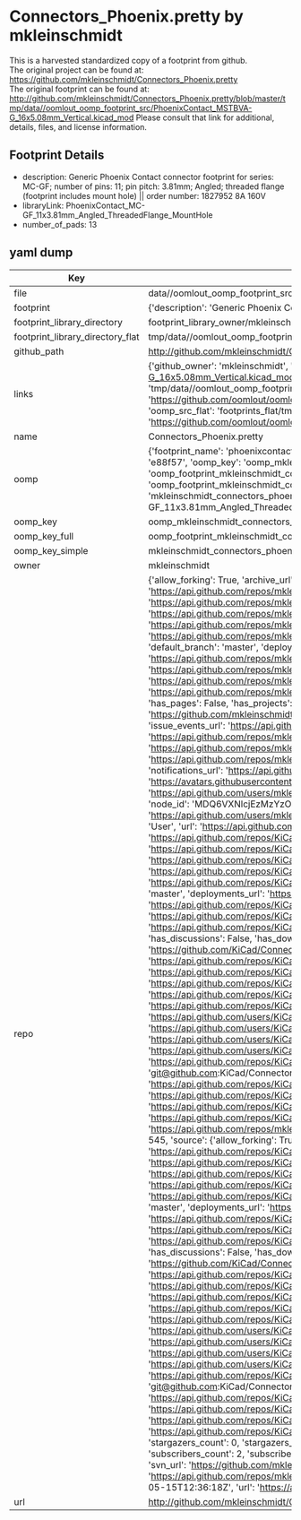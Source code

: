 # Connectors_Phoenix.pretty by mkleinschmidt  
This is a harvested standardized copy of a footprint from github.  
The original project can be found at:  
https://github.com/mkleinschmidt/Connectors_Phoenix.pretty  
The original footprint can be found at:
http://github.com/mkleinschmidt/Connectors_Phoenix.pretty/blob/master/tmp/data//oomlout_oomp_footprint_src/PhoenixContact_MSTBVA-G_16x5.08mm_Vertical.kicad_mod
Please consult that link for additional, details, files, and license information.  
## Footprint Details
* description: Generic Phoenix Contact connector footprint for series: MC-GF; number of pins: 11; pin pitch: 3.81mm; Angled; threaded flange (footprint includes mount hole) || order number: 1827952 8A 160V  
* libraryLink: PhoenixContact_MC-GF_11x3.81mm_Angled_ThreadedFlange_MountHole  
* number_of_pads: 13  
## yaml dump  
| Key | Value |  
| --- | --- |  
| file | data//oomlout_oomp_footprint_src/Connectors_Phoenix.pretty/PhoenixContact_MC-GF_11x3.81mm_Angled_ThreadedFlange_MountHole.kicad_mod |  
| footprint | {'description': 'Generic Phoenix Contact connector footprint for series: MC-GF; number of pins: 11; pin pitch: 3.81mm; Angled; threaded flange (footprint includes mount hole) || order number: 1827952 8A 160V', 'libraryLink': 'PhoenixContact_MC-GF_11x3.81mm_Angled_ThreadedFlange_MountHole', 'number_of_pads': 13} |  
| footprint_library_directory | footprint_library_owner/mkleinschmidt_Connectors_Phoenix.pretty |  
| footprint_library_directory_flat | tmp/data//oomlout_oomp_footprint_src/footprints_flat/mkleinschmidt_connectors_phoenix_phoenixcontact_mc_gf_11x3_81mm_angled_threadedflange_mounthole/working |  
| github_path | http://github.com/mkleinschmidt/Connectors_Phoenix.pretty/blob/master/tmp/data//oomlout_oomp_footprint_src/PhoenixContact_MC-GF_11x3.81mm_Angled_ThreadedFlange_MountHole.kicad_mod |  
| links | {'github_owner': 'mkleinschmidt', 'github_repo_name': 'Connectors_Phoenix.pretty', 'github_src': 'http://github.com/mkleinschmidt/Connectors_Phoenix.pretty/blob/master/tmp/data//oomlout_oomp_footprint_src/PhoenixContact_MSTBVA-G_16x5.08mm_Vertical.kicad_mod', 'github_src_repo': 'https://github.com/mkleinschmidt/Connectors_Phoenix.pretty', 'oomp_bot': 'tmp/data//oomlout_oomp_footprint_src/footprints/mkleinschmidt_connectors_phoenix_phoenixcontact_mc_gf_11x3_81mm_angled_threadedflange_mounthole/working', 'oomp_bot_github': 'https://github.com/oomlout/oomlout_oomp_footprint_bot/tree/main/tmp/data//oomlout_oomp_footprint_src/footprints/mkleinschmidt_connectors_phoenix_phoenixcontact_mc_gf_11x3_81mm_angled_threadedflange_mounthole/working', 'oomp_src_flat': 'footprints_flat/tmp/data//oomlout_oomp_footprint_src/footprints_flat/mkleinschmidt_connectors_phoenix_phoenixcontact_mc_gf_11x3_81mm_angled_threadedflange_mounthole/working', 'oomp_src_flat_github': 'https://github.com/oomlout/oomlout_oomp_footprint_src/tree/main/tmp/data//oomlout_oomp_footprint_src/footprints_flat/mkleinschmidt_connectors_phoenix_phoenixcontact_mc_gf_11x3_81mm_angled_threadedflange_mounthole/working'} |  
| name | Connectors_Phoenix.pretty |  
| oomp | {'footprint_name': 'phoenixcontact_mc_gf_11x3_81mm_angled_threadedflange_mounthole', 'library_name': 'connectors_phoenix', 'md5': 'e88f5792b7e3de145ca813ff9b2922cb', 'md5_10': 'e88f5792b7', 'md5_5': 'e88f5', 'md5_6': 'e88f57', 'oomp_key': 'oomp_mkleinschmidt_connectors_phoenix_phoenixcontact_mc_gf_11x3_81mm_angled_threadedflange_mounthole', 'oomp_key_extra': 'oomp_footprint_mkleinschmidt_connectors_phoenix_phoenixcontact_mc_gf_11x3_81mm_angled_threadedflange_mounthole', 'oomp_key_full': 'oomp_footprint_mkleinschmidt_connectors_phoenix_phoenixcontact_mc_gf_11x3_81mm_angled_threadedflange_mounthole_e88f57', 'oomp_key_simple': 'mkleinschmidt_connectors_phoenix_phoenixcontact_mc_gf_11x3_81mm_angled_threadedflange_mounthole', 'original_filename': 'data//oomlout_oomp_footprint_src/Connectors_Phoenix.pretty/PhoenixContact_MC-GF_11x3.81mm_Angled_ThreadedFlange_MountHole.kicad_mod', 'owner_name': 'mkleinschmidt'} |  
| oomp_key | oomp_mkleinschmidt_connectors_phoenix_phoenixcontact_mc_gf_11x3_81mm_angled_threadedflange_mounthole |  
| oomp_key_full | oomp_footprint_mkleinschmidt_connectors_phoenix_phoenixcontact_mc_gf_11x3_81mm_angled_threadedflange_mounthole |  
| oomp_key_simple | mkleinschmidt_connectors_phoenix_phoenixcontact_mc_gf_11x3_81mm_angled_threadedflange_mounthole |  
| owner | mkleinschmidt |  
| repo | {'allow_forking': True, 'archive_url': 'https://api.github.com/repos/mkleinschmidt/Connectors_Phoenix.pretty/{archive_format}{/ref}', 'archived': False, 'assignees_url': 'https://api.github.com/repos/mkleinschmidt/Connectors_Phoenix.pretty/assignees{/user}', 'blobs_url': 'https://api.github.com/repos/mkleinschmidt/Connectors_Phoenix.pretty/git/blobs{/sha}', 'branches_url': 'https://api.github.com/repos/mkleinschmidt/Connectors_Phoenix.pretty/branches{/branch}', 'clone_url': 'https://github.com/mkleinschmidt/Connectors_Phoenix.pretty.git', 'collaborators_url': 'https://api.github.com/repos/mkleinschmidt/Connectors_Phoenix.pretty/collaborators{/collaborator}', 'comments_url': 'https://api.github.com/repos/mkleinschmidt/Connectors_Phoenix.pretty/comments{/number}', 'commits_url': 'https://api.github.com/repos/mkleinschmidt/Connectors_Phoenix.pretty/commits{/sha}', 'compare_url': 'https://api.github.com/repos/mkleinschmidt/Connectors_Phoenix.pretty/compare/{base}...{head}', 'contents_url': 'https://api.github.com/repos/mkleinschmidt/Connectors_Phoenix.pretty/contents/{+path}', 'contributors_url': 'https://api.github.com/repos/mkleinschmidt/Connectors_Phoenix.pretty/contributors', 'created_at': '2017-01-13T11:34:50Z', 'default_branch': 'master', 'deployments_url': 'https://api.github.com/repos/mkleinschmidt/Connectors_Phoenix.pretty/deployments', 'description': None, 'disabled': False, 'downloads_url': 'https://api.github.com/repos/mkleinschmidt/Connectors_Phoenix.pretty/downloads', 'events_url': 'https://api.github.com/repos/mkleinschmidt/Connectors_Phoenix.pretty/events', 'fork': True, 'forks': 0, 'forks_count': 0, 'forks_url': 'https://api.github.com/repos/mkleinschmidt/Connectors_Phoenix.pretty/forks', 'full_name': 'mkleinschmidt/Connectors_Phoenix.pretty', 'git_commits_url': 'https://api.github.com/repos/mkleinschmidt/Connectors_Phoenix.pretty/git/commits{/sha}', 'git_refs_url': 'https://api.github.com/repos/mkleinschmidt/Connectors_Phoenix.pretty/git/refs{/sha}', 'git_tags_url': 'https://api.github.com/repos/mkleinschmidt/Connectors_Phoenix.pretty/git/tags{/sha}', 'git_url': 'git://github.com/mkleinschmidt/Connectors_Phoenix.pretty.git', 'has_discussions': False, 'has_downloads': True, 'has_issues': False, 'has_pages': False, 'has_projects': True, 'has_wiki': True, 'homepage': None, 'hooks_url': 'https://api.github.com/repos/mkleinschmidt/Connectors_Phoenix.pretty/hooks', 'html_url': 'https://github.com/mkleinschmidt/Connectors_Phoenix.pretty', 'id': 78844018, 'is_template': False, 'issue_comment_url': 'https://api.github.com/repos/mkleinschmidt/Connectors_Phoenix.pretty/issues/comments{/number}', 'issue_events_url': 'https://api.github.com/repos/mkleinschmidt/Connectors_Phoenix.pretty/issues/events{/number}', 'issues_url': 'https://api.github.com/repos/mkleinschmidt/Connectors_Phoenix.pretty/issues{/number}', 'keys_url': 'https://api.github.com/repos/mkleinschmidt/Connectors_Phoenix.pretty/keys{/key_id}', 'labels_url': 'https://api.github.com/repos/mkleinschmidt/Connectors_Phoenix.pretty/labels{/name}', 'language': None, 'languages_url': 'https://api.github.com/repos/mkleinschmidt/Connectors_Phoenix.pretty/languages', 'license': None, 'merges_url': 'https://api.github.com/repos/mkleinschmidt/Connectors_Phoenix.pretty/merges', 'milestones_url': 'https://api.github.com/repos/mkleinschmidt/Connectors_Phoenix.pretty/milestones{/number}', 'mirror_url': None, 'name': 'Connectors_Phoenix.pretty', 'network_count': 9, 'node_id': 'MDEwOlJlcG9zaXRvcnk3ODg0NDAxOA==', 'notifications_url': 'https://api.github.com/repos/mkleinschmidt/Connectors_Phoenix.pretty/notifications{?since,all,participating}', 'open_issues': 0, 'open_issues_count': 0, 'owner': {'avatar_url': 'https://avatars.githubusercontent.com/u/1336384?v=4', 'events_url': 'https://api.github.com/users/mkleinschmidt/events{/privacy}', 'followers_url': 'https://api.github.com/users/mkleinschmidt/followers', 'following_url': 'https://api.github.com/users/mkleinschmidt/following{/other_user}', 'gists_url': 'https://api.github.com/users/mkleinschmidt/gists{/gist_id}', 'gravatar_id': '', 'html_url': 'https://github.com/mkleinschmidt', 'id': 1336384, 'login': 'mkleinschmidt', 'node_id': 'MDQ6VXNlcjEzMzYzODQ=', 'organizations_url': 'https://api.github.com/users/mkleinschmidt/orgs', 'received_events_url': 'https://api.github.com/users/mkleinschmidt/received_events', 'repos_url': 'https://api.github.com/users/mkleinschmidt/repos', 'site_admin': False, 'starred_url': 'https://api.github.com/users/mkleinschmidt/starred{/owner}{/repo}', 'subscriptions_url': 'https://api.github.com/users/mkleinschmidt/subscriptions', 'type': 'User', 'url': 'https://api.github.com/users/mkleinschmidt'}, 'parent': {'allow_forking': True, 'archive_url': 'https://api.github.com/repos/KiCad/Connectors_Phoenix.pretty/{archive_format}{/ref}', 'archived': True, 'assignees_url': 'https://api.github.com/repos/KiCad/Connectors_Phoenix.pretty/assignees{/user}', 'blobs_url': 'https://api.github.com/repos/KiCad/Connectors_Phoenix.pretty/git/blobs{/sha}', 'branches_url': 'https://api.github.com/repos/KiCad/Connectors_Phoenix.pretty/branches{/branch}', 'clone_url': 'https://github.com/KiCad/Connectors_Phoenix.pretty.git', 'collaborators_url': 'https://api.github.com/repos/KiCad/Connectors_Phoenix.pretty/collaborators{/collaborator}', 'comments_url': 'https://api.github.com/repos/KiCad/Connectors_Phoenix.pretty/comments{/number}', 'commits_url': 'https://api.github.com/repos/KiCad/Connectors_Phoenix.pretty/commits{/sha}', 'compare_url': 'https://api.github.com/repos/KiCad/Connectors_Phoenix.pretty/compare/{base}...{head}', 'contents_url': 'https://api.github.com/repos/KiCad/Connectors_Phoenix.pretty/contents/{+path}', 'contributors_url': 'https://api.github.com/repos/KiCad/Connectors_Phoenix.pretty/contributors', 'created_at': '2016-05-01T19:59:20Z', 'default_branch': 'master', 'deployments_url': 'https://api.github.com/repos/KiCad/Connectors_Phoenix.pretty/deployments', 'description': 'Phoenix connector footprints', 'disabled': False, 'downloads_url': 'https://api.github.com/repos/KiCad/Connectors_Phoenix.pretty/downloads', 'events_url': 'https://api.github.com/repos/KiCad/Connectors_Phoenix.pretty/events', 'fork': False, 'forks': 9, 'forks_count': 9, 'forks_url': 'https://api.github.com/repos/KiCad/Connectors_Phoenix.pretty/forks', 'full_name': 'KiCad/Connectors_Phoenix.pretty', 'git_commits_url': 'https://api.github.com/repos/KiCad/Connectors_Phoenix.pretty/git/commits{/sha}', 'git_refs_url': 'https://api.github.com/repos/KiCad/Connectors_Phoenix.pretty/git/refs{/sha}', 'git_tags_url': 'https://api.github.com/repos/KiCad/Connectors_Phoenix.pretty/git/tags{/sha}', 'git_url': 'git://github.com/KiCad/Connectors_Phoenix.pretty.git', 'has_discussions': False, 'has_downloads': True, 'has_issues': True, 'has_pages': False, 'has_projects': True, 'has_wiki': True, 'homepage': '', 'hooks_url': 'https://api.github.com/repos/KiCad/Connectors_Phoenix.pretty/hooks', 'html_url': 'https://github.com/KiCad/Connectors_Phoenix.pretty', 'id': 57785781, 'is_template': False, 'issue_comment_url': 'https://api.github.com/repos/KiCad/Connectors_Phoenix.pretty/issues/comments{/number}', 'issue_events_url': 'https://api.github.com/repos/KiCad/Connectors_Phoenix.pretty/issues/events{/number}', 'issues_url': 'https://api.github.com/repos/KiCad/Connectors_Phoenix.pretty/issues{/number}', 'keys_url': 'https://api.github.com/repos/KiCad/Connectors_Phoenix.pretty/keys{/key_id}', 'labels_url': 'https://api.github.com/repos/KiCad/Connectors_Phoenix.pretty/labels{/name}', 'language': None, 'languages_url': 'https://api.github.com/repos/KiCad/Connectors_Phoenix.pretty/languages', 'license': None, 'merges_url': 'https://api.github.com/repos/KiCad/Connectors_Phoenix.pretty/merges', 'milestones_url': 'https://api.github.com/repos/KiCad/Connectors_Phoenix.pretty/milestones{/number}', 'mirror_url': None, 'name': 'Connectors_Phoenix.pretty', 'node_id': 'MDEwOlJlcG9zaXRvcnk1Nzc4NTc4MQ==', 'notifications_url': 'https://api.github.com/repos/KiCad/Connectors_Phoenix.pretty/notifications{?since,all,participating}', 'open_issues': 0, 'open_issues_count': 0, 'owner': {'avatar_url': 'https://avatars.githubusercontent.com/u/3374914?v=4', 'events_url': 'https://api.github.com/users/KiCad/events{/privacy}', 'followers_url': 'https://api.github.com/users/KiCad/followers', 'following_url': 'https://api.github.com/users/KiCad/following{/other_user}', 'gists_url': 'https://api.github.com/users/KiCad/gists{/gist_id}', 'gravatar_id': '', 'html_url': 'https://github.com/KiCad', 'id': 3374914, 'login': 'KiCad', 'node_id': 'MDEyOk9yZ2FuaXphdGlvbjMzNzQ5MTQ=', 'organizations_url': 'https://api.github.com/users/KiCad/orgs', 'received_events_url': 'https://api.github.com/users/KiCad/received_events', 'repos_url': 'https://api.github.com/users/KiCad/repos', 'site_admin': False, 'starred_url': 'https://api.github.com/users/KiCad/starred{/owner}{/repo}', 'subscriptions_url': 'https://api.github.com/users/KiCad/subscriptions', 'type': 'Organization', 'url': 'https://api.github.com/users/KiCad'}, 'private': False, 'pulls_url': 'https://api.github.com/repos/KiCad/Connectors_Phoenix.pretty/pulls{/number}', 'pushed_at': '2017-11-07T00:44:11Z', 'releases_url': 'https://api.github.com/repos/KiCad/Connectors_Phoenix.pretty/releases{/id}', 'size': 1652, 'ssh_url': 'git@github.com:KiCad/Connectors_Phoenix.pretty.git', 'stargazers_count': 1, 'stargazers_url': 'https://api.github.com/repos/KiCad/Connectors_Phoenix.pretty/stargazers', 'statuses_url': 'https://api.github.com/repos/KiCad/Connectors_Phoenix.pretty/statuses/{sha}', 'subscribers_url': 'https://api.github.com/repos/KiCad/Connectors_Phoenix.pretty/subscribers', 'subscription_url': 'https://api.github.com/repos/KiCad/Connectors_Phoenix.pretty/subscription', 'svn_url': 'https://github.com/KiCad/Connectors_Phoenix.pretty', 'tags_url': 'https://api.github.com/repos/KiCad/Connectors_Phoenix.pretty/tags', 'teams_url': 'https://api.github.com/repos/KiCad/Connectors_Phoenix.pretty/teams', 'topics': [], 'trees_url': 'https://api.github.com/repos/KiCad/Connectors_Phoenix.pretty/git/trees{/sha}', 'updated_at': '2023-01-28T21:27:39Z', 'url': 'https://api.github.com/repos/KiCad/Connectors_Phoenix.pretty', 'visibility': 'public', 'watchers': 1, 'watchers_count': 1, 'web_commit_signoff_required': False}, 'private': False, 'pulls_url': 'https://api.github.com/repos/mkleinschmidt/Connectors_Phoenix.pretty/pulls{/number}', 'pushed_at': '2017-01-13T12:59:04Z', 'releases_url': 'https://api.github.com/repos/mkleinschmidt/Connectors_Phoenix.pretty/releases{/id}', 'size': 545, 'source': {'allow_forking': True, 'archive_url': 'https://api.github.com/repos/KiCad/Connectors_Phoenix.pretty/{archive_format}{/ref}', 'archived': True, 'assignees_url': 'https://api.github.com/repos/KiCad/Connectors_Phoenix.pretty/assignees{/user}', 'blobs_url': 'https://api.github.com/repos/KiCad/Connectors_Phoenix.pretty/git/blobs{/sha}', 'branches_url': 'https://api.github.com/repos/KiCad/Connectors_Phoenix.pretty/branches{/branch}', 'clone_url': 'https://github.com/KiCad/Connectors_Phoenix.pretty.git', 'collaborators_url': 'https://api.github.com/repos/KiCad/Connectors_Phoenix.pretty/collaborators{/collaborator}', 'comments_url': 'https://api.github.com/repos/KiCad/Connectors_Phoenix.pretty/comments{/number}', 'commits_url': 'https://api.github.com/repos/KiCad/Connectors_Phoenix.pretty/commits{/sha}', 'compare_url': 'https://api.github.com/repos/KiCad/Connectors_Phoenix.pretty/compare/{base}...{head}', 'contents_url': 'https://api.github.com/repos/KiCad/Connectors_Phoenix.pretty/contents/{+path}', 'contributors_url': 'https://api.github.com/repos/KiCad/Connectors_Phoenix.pretty/contributors', 'created_at': '2016-05-01T19:59:20Z', 'default_branch': 'master', 'deployments_url': 'https://api.github.com/repos/KiCad/Connectors_Phoenix.pretty/deployments', 'description': 'Phoenix connector footprints', 'disabled': False, 'downloads_url': 'https://api.github.com/repos/KiCad/Connectors_Phoenix.pretty/downloads', 'events_url': 'https://api.github.com/repos/KiCad/Connectors_Phoenix.pretty/events', 'fork': False, 'forks': 9, 'forks_count': 9, 'forks_url': 'https://api.github.com/repos/KiCad/Connectors_Phoenix.pretty/forks', 'full_name': 'KiCad/Connectors_Phoenix.pretty', 'git_commits_url': 'https://api.github.com/repos/KiCad/Connectors_Phoenix.pretty/git/commits{/sha}', 'git_refs_url': 'https://api.github.com/repos/KiCad/Connectors_Phoenix.pretty/git/refs{/sha}', 'git_tags_url': 'https://api.github.com/repos/KiCad/Connectors_Phoenix.pretty/git/tags{/sha}', 'git_url': 'git://github.com/KiCad/Connectors_Phoenix.pretty.git', 'has_discussions': False, 'has_downloads': True, 'has_issues': True, 'has_pages': False, 'has_projects': True, 'has_wiki': True, 'homepage': '', 'hooks_url': 'https://api.github.com/repos/KiCad/Connectors_Phoenix.pretty/hooks', 'html_url': 'https://github.com/KiCad/Connectors_Phoenix.pretty', 'id': 57785781, 'is_template': False, 'issue_comment_url': 'https://api.github.com/repos/KiCad/Connectors_Phoenix.pretty/issues/comments{/number}', 'issue_events_url': 'https://api.github.com/repos/KiCad/Connectors_Phoenix.pretty/issues/events{/number}', 'issues_url': 'https://api.github.com/repos/KiCad/Connectors_Phoenix.pretty/issues{/number}', 'keys_url': 'https://api.github.com/repos/KiCad/Connectors_Phoenix.pretty/keys{/key_id}', 'labels_url': 'https://api.github.com/repos/KiCad/Connectors_Phoenix.pretty/labels{/name}', 'language': None, 'languages_url': 'https://api.github.com/repos/KiCad/Connectors_Phoenix.pretty/languages', 'license': None, 'merges_url': 'https://api.github.com/repos/KiCad/Connectors_Phoenix.pretty/merges', 'milestones_url': 'https://api.github.com/repos/KiCad/Connectors_Phoenix.pretty/milestones{/number}', 'mirror_url': None, 'name': 'Connectors_Phoenix.pretty', 'node_id': 'MDEwOlJlcG9zaXRvcnk1Nzc4NTc4MQ==', 'notifications_url': 'https://api.github.com/repos/KiCad/Connectors_Phoenix.pretty/notifications{?since,all,participating}', 'open_issues': 0, 'open_issues_count': 0, 'owner': {'avatar_url': 'https://avatars.githubusercontent.com/u/3374914?v=4', 'events_url': 'https://api.github.com/users/KiCad/events{/privacy}', 'followers_url': 'https://api.github.com/users/KiCad/followers', 'following_url': 'https://api.github.com/users/KiCad/following{/other_user}', 'gists_url': 'https://api.github.com/users/KiCad/gists{/gist_id}', 'gravatar_id': '', 'html_url': 'https://github.com/KiCad', 'id': 3374914, 'login': 'KiCad', 'node_id': 'MDEyOk9yZ2FuaXphdGlvbjMzNzQ5MTQ=', 'organizations_url': 'https://api.github.com/users/KiCad/orgs', 'received_events_url': 'https://api.github.com/users/KiCad/received_events', 'repos_url': 'https://api.github.com/users/KiCad/repos', 'site_admin': False, 'starred_url': 'https://api.github.com/users/KiCad/starred{/owner}{/repo}', 'subscriptions_url': 'https://api.github.com/users/KiCad/subscriptions', 'type': 'Organization', 'url': 'https://api.github.com/users/KiCad'}, 'private': False, 'pulls_url': 'https://api.github.com/repos/KiCad/Connectors_Phoenix.pretty/pulls{/number}', 'pushed_at': '2017-11-07T00:44:11Z', 'releases_url': 'https://api.github.com/repos/KiCad/Connectors_Phoenix.pretty/releases{/id}', 'size': 1652, 'ssh_url': 'git@github.com:KiCad/Connectors_Phoenix.pretty.git', 'stargazers_count': 1, 'stargazers_url': 'https://api.github.com/repos/KiCad/Connectors_Phoenix.pretty/stargazers', 'statuses_url': 'https://api.github.com/repos/KiCad/Connectors_Phoenix.pretty/statuses/{sha}', 'subscribers_url': 'https://api.github.com/repos/KiCad/Connectors_Phoenix.pretty/subscribers', 'subscription_url': 'https://api.github.com/repos/KiCad/Connectors_Phoenix.pretty/subscription', 'svn_url': 'https://github.com/KiCad/Connectors_Phoenix.pretty', 'tags_url': 'https://api.github.com/repos/KiCad/Connectors_Phoenix.pretty/tags', 'teams_url': 'https://api.github.com/repos/KiCad/Connectors_Phoenix.pretty/teams', 'topics': [], 'trees_url': 'https://api.github.com/repos/KiCad/Connectors_Phoenix.pretty/git/trees{/sha}', 'updated_at': '2023-01-28T21:27:39Z', 'url': 'https://api.github.com/repos/KiCad/Connectors_Phoenix.pretty', 'visibility': 'public', 'watchers': 1, 'watchers_count': 1, 'web_commit_signoff_required': False}, 'ssh_url': 'git@github.com:mkleinschmidt/Connectors_Phoenix.pretty.git', 'stargazers_count': 0, 'stargazers_url': 'https://api.github.com/repos/mkleinschmidt/Connectors_Phoenix.pretty/stargazers', 'statuses_url': 'https://api.github.com/repos/mkleinschmidt/Connectors_Phoenix.pretty/statuses/{sha}', 'subscribers_count': 2, 'subscribers_url': 'https://api.github.com/repos/mkleinschmidt/Connectors_Phoenix.pretty/subscribers', 'subscription_url': 'https://api.github.com/repos/mkleinschmidt/Connectors_Phoenix.pretty/subscription', 'svn_url': 'https://github.com/mkleinschmidt/Connectors_Phoenix.pretty', 'tags_url': 'https://api.github.com/repos/mkleinschmidt/Connectors_Phoenix.pretty/tags', 'teams_url': 'https://api.github.com/repos/mkleinschmidt/Connectors_Phoenix.pretty/teams', 'temp_clone_token': None, 'topics': [], 'trees_url': 'https://api.github.com/repos/mkleinschmidt/Connectors_Phoenix.pretty/git/trees{/sha}', 'updated_at': '2016-05-15T12:36:18Z', 'url': 'https://api.github.com/repos/mkleinschmidt/Connectors_Phoenix.pretty', 'visibility': 'public', 'watchers': 0, 'watchers_count': 0, 'web_commit_signoff_required': False} |  
| url | http://github.com/mkleinschmidt/Connectors_Phoenix.pretty |  

